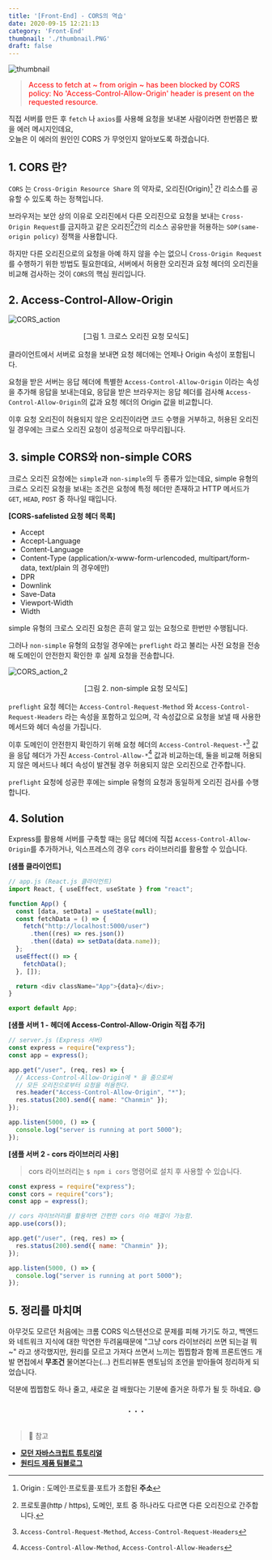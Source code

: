 ```yaml
---
title: '[Front-End] - CORS의 역습'
date: 2020-09-15 12:21:13
category: 'Front-End'
thumbnail: './thumbnail.PNG'
draft: false
---
```


![thumbnail](./thumbnail.PNG)

> <span style = "color: red; font-size: 0.9rem">Access to fetch at ~ from origin ~ has been blocked by CORS policy: No 'Access-Control-Allow-Origin' header is present on the requested resource.</span>

직접 서버를 만든 후 `fetch` 나 `axios`를 사용해 요청을 보내본 사람이라면 한번쯤은 봤을 에러 메시지인데요,  
오늘은 이 에러의 원인인 CORS 가 무엇인지 알아보도록 하겠습니다.

## 1. CORS 란?
  
`CORS` 는 `Cross-Origin Resource Share` 의 약자로, 오리진(Origin)[^1] 간 리소스를 공유할 수 있도록 하는 정책입니다.

브라우저는 보안 상의 이유로 오리진에서 다른 오리진으로 요청을 보내는 `Cross-Origin Request`를 금지하고 같은 오리진[^2]간의 리소스 공유만을 허용하는 `SOP(same-origin policy)` 정책을 사용합니다.

하지만 다른 오리진으로의 요청을 아예 하지 않을 수는 없으니 `Cross-Origin Request` 를 수행하기 위한 방법도 필요한데요, 서버에서 허용한 오리진과 요청 헤더의 오리진을 비교해 검사하는 것이 `CORS`의 핵심 원리입니다.

## 2. Access-Control-Allow-Origin

![CORS_action](./cors_action.PNG)

<div style = "text-align: center; margin-bottom: 1rem; font-size: 0.88rem">[그림 1. 크로스 오리진 요청 모식도]</div>

클라이언트에서 서버로 요청을 보내면 요청 헤더에는 언제나 Origin 속성이 포함됩니다.  

요청을 받은 서버는 응답 헤더에 특별한 `Access-Control-Allow-Origin` 이라는 속성을 추가해 응답을 보내는데요, 응답을 받은 브라우저는 응답 헤더를 검사해 `Access-Control-Allow-Origin`의 값과 요청 헤더의 Origin 값을 비교합니다.

이후 요청 오리진이 허용되지 않은 오리진이라면 코드 수행을 거부하고, 허용된 오리진일 경우에는 크로스 오리진 요청이 성공적으로 마무리됩니다.

## 3. simple CORS와 non-simple CORS

크로스 오리진 요청에는 `simple`과 `non-simple`의 두 종류가 있는데요, simple 유형의 크로스 오리진 요청을 보내는 조건은 요청에 특정 헤더만 존재하고 HTTP 메서드가 `GET`, `HEAD`, `POST` 중 하나일 때입니다.

**[CORS-safelisted 요청 헤더 목록]**

- Accept
- Accept-Language
- Content-Language
- Content-Type (application/x-www-form-urlencoded, multipart/form-data, text/plain 의 경우에만)
- DPR
- Downlink
- Save-Data
- Viewport-Width
- Width

simple 유형의 크로스 오리진 요청은 흔히 알고 있는 요청으로 한번만 수행됩니다.

그러나 `non-simple` 유형의 요청일 경우에는 `preflight` 라고 불리는 사전 요청을 전송해 도메인이 안전한지 확인한 후 실제 요청을 전송합니다. 

![CORS_action_2](./cors_action_2.PNG)

<div style = "text-align: center; margin-bottom: 1rem; font-size: 0.88rem">[그림 2. non-simple 요청 모식도]</div>

`preflight` 요청 헤더는 `Access-Control-Request-Method` 와 `Access-Control-Request-Headers` 라는 속성을 포함하고 있으며, 각 속성값으로 요청을 보낼 때 사용한 메서드와 헤더 속성을 가집니다.

이후 도메인이 안전한지 확인하기 위해 요청 헤더의 `Access-Control-Request-*`[^3] 값을 응답 헤더가 가진 `Access-Control-Allow-*`[^4]  값과 비교하는데, 둘을 비교해 허용되지 않은 메서드나 헤더 속성이 발견될 경우 허용되지 않은 오리진으로 간주합니다.

`preflight` 요청에 성공한 후에는 simple 유형의 요청과 동일하게 오리진 검사를 수행합니다.

## 4. Solution

Express를 활용해 서버를 구축할 때는 응답 헤더에 직접 `Access-Control-Allow-Origin`를 추가하거나, 익스프레스의 경우 `cors` 라이브러리를 활용할 수 있습니다.

**[샘플 클라이언트]**

```js
// app.js (React.js 클라이언트)
import React, { useEffect, useState } from "react";

function App() {
  const [data, setData] = useState(null);
  const fetchData = () => {
    fetch("http://localhost:5000/user")
      .then((res) => res.json())
      .then((data) => setData(data.name));
  };
  useEffect(() => {
    fetchData();
  }, []);

  return <div className="App">{data}</div>;
}

export default App;
```

**[샘플 서버 1 - 헤더에 Access-Control-Allow-Origin 직접 추가]**

```js
// server.js (Express 서버)
const express = require("express");
const app = express();

app.get("/user", (req, res) => {
  // Access-Control-Allow-Origin에 * 을 줌으로써
  // 모든 오리진으로부터 요청을 허용한다.
  res.header("Access-Control-Allow-Origin", "*");
  res.status(200).send({ name: "Chanmin" });
});

app.listen(5000, () => {
  console.log("server is running at port 5000");
});
```

**[샘플 서버 2 - cors 라이브러리 사용]**

> cors 라이브러리는 `$ npm i cors` 명령어로 설치 후 사용할 수 있습니다.

```js
const express = require("express");
const cors = require("cors");
const app = express();

// cors 라이브러리를 활용하면 간편한 cors 이슈 해결이 가능함.
app.use(cors());

app.get("/user", (req, res) => {
  res.status(200).send({ name: "Chanmin" });
});

app.listen(5000, () => {
  console.log("server is running at port 5000");
});
```

## 5. 정리를 마치며

아무것도 모르던 처음에는 크롬 CORS 익스텐션으로 문제를 피해 가기도 하고, 백엔드와 네트워크 지식에 대한 막연한 두려움때문에 "그냥 cors 라이브러리 쓰면 되는걸 뭐~" 라고 생각했지만, 원리를 모르고 가져다 쓰면서 느끼는 찝찝함과 함께 프론트엔드 개발 면접에서 **무조건** 물어본다는(...) 컨트리뷰톤 멘토님의 조언을 받아들여 정리하게 되었습니다.

덕분에 찝찝함도 하나 줄고, 새로운 걸 배웠다는 기분에 즐거운 하루가 될 듯 하네요. 😄

<div style = "text-align: center; font-size: 1.4rem">. . .</div>

<br>

> 📖 참고   
- [**모던 자바스크립트 튜토리얼**](https://ko.javascript.info/fetch-crossorigin)
- [**원티드 제품 팀블로그**](https://medium.com/wantedjobs/cors-a-to-y-28cc0b16349d)


[^1]: Origin : 도메인·프로토콜·포트가 조합된 **주소**
[^2]: 프로토콜(http / https), 도메인, 포트 중 하나라도 다르면 다른 오리진으로 간주합니다.
[^3]: `Access-Control-Request-Method`, `Access-Control-Request-Headers`
[^4]: `Access-Control-Allow-Method`, `Access-Control-Allow-Headers`